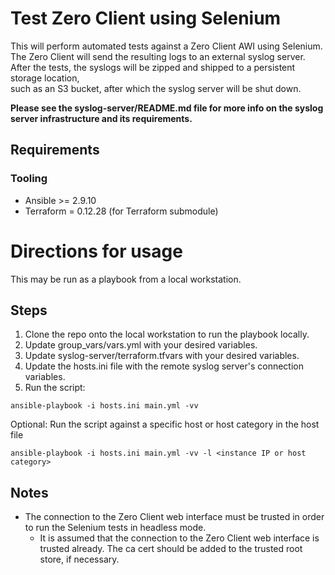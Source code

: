 # Test Zero Client using Selenium

This will perform automated tests against a Zero Client AWI using Selenium. \
The Zero Client will send the resulting logs to an external syslog server. \
After the tests, the syslogs will be zipped and shipped to a persistent storage location, \
such as an S3 bucket, after which the syslog server will be shut down. 

**Please see the syslog-server/README.md file for more info on the syslog server infrastructure and its requirements.**

## Requirements
### Tooling
- Ansible >= 2.9.10
- Terraform = 0.12.28 (for Terraform submodule)

# Directions for usage
This may be run as a playbook from a local workstation. 

## Steps 
1. Clone the repo onto the local workstation to run the playbook locally.
2. Update group_vars/vars.yml with your desired variables.
3. Update syslog-server/terraform.tfvars with your desired variables. 
3. Update the hosts.ini file with the remote syslog server's connection variables. 
5. Run the script:
```
ansible-playbook -i hosts.ini main.yml -vv
```
Optional:
Run the script against a specific host or host category in the host file
```
ansible-playbook -i hosts.ini main.yml -vv -l <instance IP or host category>
``` 

## Notes
- The connection to the Zero Client web interface must be trusted in order to run the Selenium tests in headless mode.
    - It is assumed that the connection to the Zero Client web interface is trusted already. The ca cert should be added to the trusted root store, if necessary.
